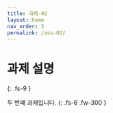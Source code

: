 ```yaml
---
title: 과제-02
layout: home
nav_order: 3
permalink: /ass-02/
---
```


# 과제 설명
{: .fs-9 }

두 번째 과제입니다.
{: .fs-6 .fw-300 }



